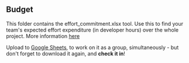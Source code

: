 ## Budget
This folder contains the effort_commitment.xlsx tool. Use this to find your team's expected effort expenditure (in developer hours) over the whole project. More information [here](../your_project.md)

Upload to [Google Sheets](https://www.google.co.uk/sheets/about/), to work on it as a group, simultaneously - but don't forget to download it again, and **check it in**!
